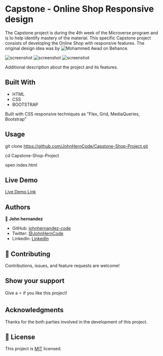 # Capstone - Online Shop Responsive design

The Capstone project is during the 4th week of the Microverse program and is to help identify mastery of the material. This specific Capstone project consists of developing the Online Shop with responsive features. 
The original design idea was by ![Mohammed Awad on Behance](https://www.behance.net/M_Awad).

![screenshot](./shot1.png)
![screenshot](./shot2.png)
![screenshot](./shot3.png)

Additional description about the project and its features.

## Built With

- HTML
- CSS
- BOOTSTRAP

Built with CSS responsive techniques as "Flex, Grid, MediaQueries, Bootstrap"

## Usage

git clone https://github.com/JohnHernCode/Capstone-Shop-Project.git

cd Capstone-Shop-Project

open index.html

## Live Demo

[Live Demo Link](https://JohnHernCode.github.io/Capstone-Shop-Project/)

## Authors

👤 **John hernandez**

- GitHub: [johnhernandez-code](https://github.com/johnhernandez-code)
- Twitter: [@JohnHernCode](https://twitter.com/JohnHernCode)
- LinkedIn: [LinkedIn](https://www.linkedin.com/in/john-hernandez-56a7821b8/)

## 🤝 Contributing

Contributions, issues, and feature requests are welcome!

## Show your support

Give a ⭐️ if you like this project!

## Acknowledgments

Thanks for the both parties involved in the development of this project.

## 📝 License

This project is [MIT](https://github.com/JohnHernCode/Capstone-Shop-Project/blob/main/LICENSE) licensed.
